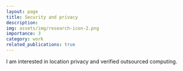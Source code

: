 ```yaml
---
layout: page
title: Security and privacy
description: 
img: assets/img/research-icon-2.png
importance: 3
category: work
related_publications: true
---
```


I am interested in location privacy and verified outsourced computing.
